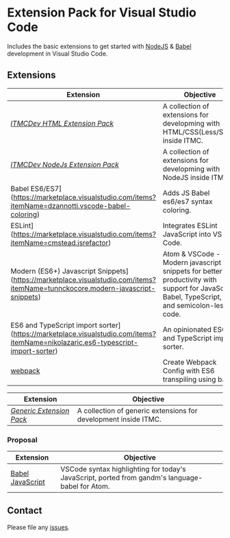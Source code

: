 # Extension Pack for Visual Studio Code

Includes the basic extensions to get started with [NodeJS](http://nodejs.com/) &amp; [Babel](https://babeljs.io/) development in Visual Studio Code.

## Extensions

Extension | Objective
--------- | ---------
_[ITMCDev HTML Extension Pack](https://marketplace.visualstudio.com/items?itemName=itmcdev.html-extension-pack)_ | A collection of extensions for developming with HTML/CSS(Less/Sass) inside ITMC.
_[ITMCDev NodeJs Extension Pack](https://marketplace.visualstudio.com/items?itemName=itmcdev.node-extension-pack)_ | A collection of extensions for developming with NodeJS inside ITMC.
Babel ES6/ES7](https://marketplace.visualstudio.com/items?itemName=dzannotti.vscode-babel-coloring) | Adds JS Babel es6/es7 syntax coloring.
ESLint](https://marketplace.visualstudio.com/items?itemName=cmstead.jsrefactor) | Integrates ESLint JavaScript into VS Code.
Modern (ES6+) Javascript Snippets](https://marketplace.visualstudio.com/items?itemName=tunnckocore.modern-javascript-snippets) | Atom & VSCode - Modern javascript snippets for better productivity with support for JavaScript, Babel, TypeScript, JSX and semicolon-less code.
ES6 and TypeScript import sorter](https://marketplace.visualstudio.com/items?itemName=nikolazaric.es6-typescript-import-sorter) | An opinionated ES6 and TypeScript import sorter.
[webpack](https://marketplace.visualstudio.com/items?itemName=jeremyrajan.webpack) | Create Webpack Config with ES6 transpiling using babel

Extension | Objective
--------- | ---------
_[Generic Extension Pack](https://marketplace.visualstudio.com/items?itemName=itmcdev.generic-extension-pack)_ | A collection of generic extensions for development inside ITMC.


### Proposal

| Extension                                                                                                 | Objective
| --------------------------------------------------------------------------------------------------------- | ----------------------------------------------------------------------------------------------- |
| [Babel JavaScript](https://marketplace.visualstudio.com/items?itemName=mgmcdermott.vscode-language-babel) | VSCode syntax highlighting for today's JavaScript, ported from gandm's language-babel for Atom.

## Contact

Please file any [issues](https://github.com/itmcdev/vscode-extensions/issues).

